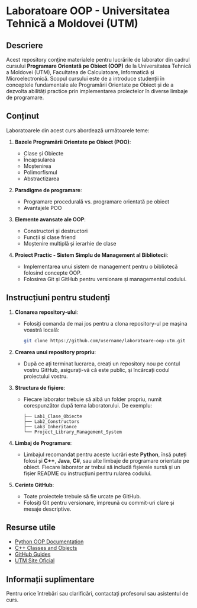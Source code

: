 # Laboratoare OOP - Universitatea Tehnică a Moldovei (UTM)

## Descriere
Acest repository conține materialele pentru lucrările de laborator din cadrul cursului **Programare Orientată pe Obiect (OOP)** de la Universitatea Tehnică a Moldovei (UTM), Facultatea de Calculatoare, Informatică și Microelectronică. Scopul cursului este de a introduce studenții în conceptele fundamentale ale Programării Orientate pe Obiect și de a dezvolta abilități practice prin implementarea proiectelor în diverse limbaje de programare.

## Conținut
Laboratoarele din acest curs abordează următoarele teme:

1. **Bazele Programării Orientate pe Obiect (POO)**:
   - Clase și Obiecte
   - Încapsularea
   - Moștenirea
   - Polimorfismul
   - Abstractizarea

2. **Paradigme de programare**:
   - Programare procedurală vs. programare orientată pe obiect
   - Avantajele POO

3. **Elemente avansate ale OOP**:
   - Constructori și destructori
   - Funcții și clase friend
   - Moștenire multiplă și ierarhie de clase

4. **Proiect Practic - Sistem Simplu de Management al Bibliotecii**:
   - Implementarea unui sistem de management pentru o bibliotecă folosind concepte OOP.
   - Folosirea Git și GitHub pentru versionare și managementul codului.

## Instrucțiuni pentru studenți

1. **Clonarea repository-ului**:
   - Folosiți comanda de mai jos pentru a clona repository-ul pe mașina voastră locală:
     ```bash
     git clone https://github.com/username/laboratoare-oop-utm.git
     ```

2. **Crearea unui repository propriu**:
   - După ce ați terminat lucrarea, creați un repository nou pe contul vostru GitHub, asigurați-vă că este public, și încărcați codul proiectului vostru.

3. **Structura de fișiere**:
   - Fiecare laborator trebuie să aibă un folder propriu, numit corespunzător după tema laboratorului. De exemplu:
     ```
     ├── Lab1_Clase_Obiecte
     ├── Lab2_Constructors
     ├── Lab3_Inheritance
     └── Project_Library_Management_System
     ```

4. **Limbaj de Programare**:
   - Limbajul recomandat pentru aceste lucrări este **Python**, însă puteți folosi și **C++**, **Java**, **C#**, sau alte limbaje de programare orientate pe obiect. Fiecare laborator ar trebui să includă fișierele sursă și un fișier README cu instrucțiuni pentru rularea codului.

5. **Cerinte GitHub**:
   - Toate proiectele trebuie să fie urcate pe GitHub.
   - Folosiți Git pentru versionare, împreună cu commit-uri clare și mesaje descriptive.

## Resurse utile
- [Python OOP Documentation](https://docs.python.org/3/tutorial/classes.html)
- [C++ Classes and Objects](https://www.learncpp.com/cpp-tutorial/classes-and-class-members/)
- [GitHub Guides](https://guides.github.com/)
- [UTM Site Oficial](https://utm.md)

## Informații suplimentare
Pentru orice întrebări sau clarificări, contactați profesorul sau asistentul de curs.

